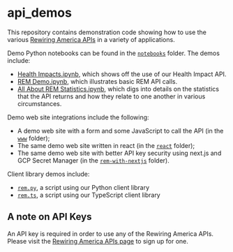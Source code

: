 # api_demos

This repository contains demonstration code showing how to use the various
[Rewiring America APIs](https://api.rewiringamerica.org/docs/routes#overview)
in a variety of applications.

Demo Python notebooks can be found in the [`notebooks`](./notebooks) folder.
The demos include:

- [Health Impacts.ipynb](./notebooks/Health%20Impacts.ipynb), which shows off the use of our Health Impact API.
- [REM Demo.ipynb](./notebooks/REM%20Demo.ipynb), which illustrates
  basic REM API calls.
- [All About REM
  Statistics.ipynb](./notebooks/All%20About%20REM%20Statistics.ipynb), which
  digs into details on the statistics that the API returns and how they relate to one another in various
  circumstances.

Demo web site integrations include the following:

- A demo web site with a form and some JavaScript to call the API (in
the [`www`](./www) folder);
- The same demo web site written in react (in the [`react`](./react) folder);
- The same demo web site with better API key security using next.js and
  GCP Secret Manager (in the [`rem-with-nextjs`](./rem-with-nextjs) folder).

Client library demos include:

- [`rem.py`](./client-stubs/rem.py), a script using our Python client library
- [`rem.ts`](./client-stubs/rem.ts), a script using our TypeScript client library

## A note on API Keys

An API key is required in order to use any of the Rewiring America APIs.
Please visit the
[Rewiring America APIs page](https://api.rewiringamerica.org) to sign up
for one.
